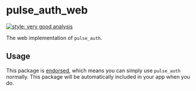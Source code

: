 # pulse_auth_web

[![style: very good analysis][very_good_analysis_badge]][very_good_analysis_link]

The web implementation of `pulse_auth`.

## Usage

This package is [endorsed][endorsed_link], which means you can simply use `pulse_auth`
normally. This package will be automatically included in your app when you do.

[endorsed_link]: https://flutter.dev/docs/development/packages-and-plugins/developing-packages#endorsed-federated-plugin
[very_good_analysis_badge]: https://img.shields.io/badge/style-very_good_analysis-B22C89.svg
[very_good_analysis_link]: https://pub.dev/packages/very_good_analysis
